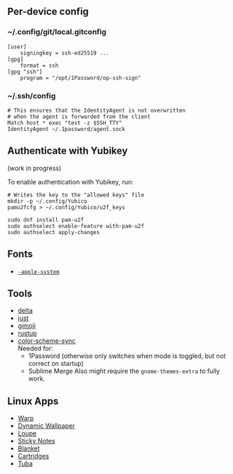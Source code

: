## Per-device config

### ~/.config/git/local.gitconfig
```gitconfig
[user]
	signingkey = ssh-ed25519 ...
[gpg]
	format = ssh
[gpg "ssh"]
	program = "/opt/1Password/op-ssh-sign"
```

### ~/.ssh/config
```ssh_config
# This ensures that the IdentityAgent is not overwritten
# when the agent is forwarded from the client
Match host * exec "test -z $SSH_TTY"
IdentityAgent ~/.1password/agent.sock
```

## Authenticate with Yubikey
(work in progress)

To enable authentication with Yubikey, run:
```shell
# Writes the key to the "allowed keys" file
mkdir -p ~/.config/Yubico
pamu2fcfg > ~/.config/Yubico/u2f_keys

sudo dnf install pam-u2f
sudo authselect enable-feature with-pam-u2f
sudo authselect apply-changes
```

## Fonts
* [`-apple-system`](https://codeberg.org/tautropfli/apple-system-font)

## Tools
* [delta](https://github.com/dandavison/delta)
* [just](https://just.systems/)
* [gimoji](https://github.com/zeenix/gimoji)
* [rustup](https://rustup.rs/)
* [color-scheme-sync](https://github.com/bash/color-scheme-sync) \
   Needed for:
   * 1Password (otherwise only switches when mode is toggled, but not correct on startup)
   * Sublime Merge
   Also might require the `gnome-themes-extra` to fully work.

## Linux Apps
* [Warp](https://apps.gnome.org/en-GB/app/app.drey.Warp/)
* [Dynamic Wallpaper](https://flathub.org/apps/me.dusansimic.DynamicWallpaper)
* [Loupe](https://apps.gnome.org/en-GB/app/org.gnome.Loupe/)
* [Sticky Notes](https://flathub.org/en-GB/apps/com.vixalien.sticky)
* [Blanket](https://flathub.org/en-GB/apps/com.rafaelmardojai.Blanket)
* [Cartridges](https://flathub.org/en-GB/apps/hu.kramo.Cartridges)
* [Tuba](https://flathub.org/en-GB/apps/dev.geopjr.Tuba)

